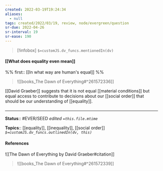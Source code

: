 ```yaml
---
created: 2022-03-19T19:24:34 
aliases:
  - null
tags: created/2022/03/19, review, node/evergreen/question
sr-due: 2022-04-26
sr-interval: 19
sr-ease: 190
---
```

> [!infobox]
`$=customJS.dv_funcs.mentionedIn(dv)`

#### [[What does equality even mean]] 

%% first:: [[In what way are human's equal]] %%

> ![[books_The Dawn of Everything#^261572336]]

[[David Graeber]] suggests that it is not equal [[material conditions]] but equal access to contribute to decisions about our [[social order]] that should be our understanding of [[equality]].

### <hr class="footnote"/>

**Status**:: #EVER/SEED 
*edited `=this.file.mtime`*

**Topics**:: [[equality]], [[inequality]], [[social order]]
*`$=customJS.dv_funcs.outlinedIn(dv, this)`*

#### References

![[The Dawn of Everything by David Graeber#citation]]

> ![[books_The Dawn of Everything#^261572339]]
